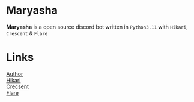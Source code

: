 # Maryasha
**Maryasha** is a open source discord bot written in `Python3.11` with `Hikari`, `Crescent` & `Flare`
# Links
[Author](https://mmlvgx.xp3.biz)\
[Hikari](https://github.com/hikari-py/hikari)\
[Crecsent](https://github.com/hikari-crescent/hikari-crescent)\
[Flare](https://github.com/brazier-dev/hikari-flare)